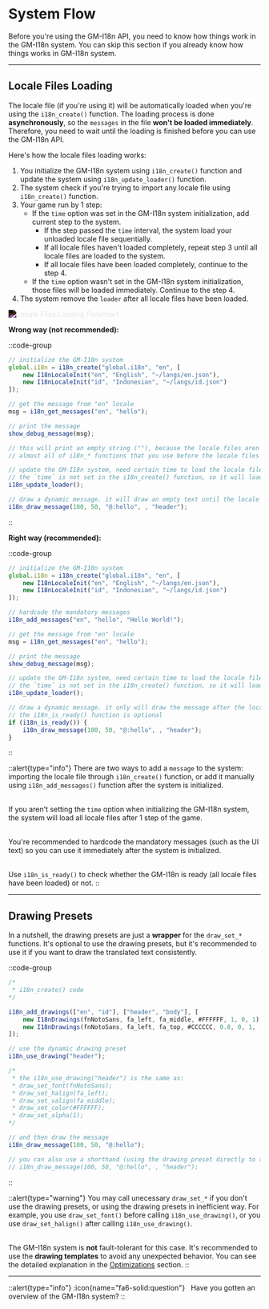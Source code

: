 # System Flow

Before you're using the GM-I18n API, you need to know how things work in the GM-I18n system. You can skip this section if you already know how things works in GM-I18n system.

---

## Locale Files Loading

The locale file (if you're using it) will be automatically loaded when you're using the `i18n_create()` function. The loading process is done **asynchronously**, so the `messages` in the file **won't be loaded immediately**. Therefore, you need to wait until the loading is finished before you can use the GM-I18n API. 

Here's how the locale files loading works:

1. You initialize the GM-I18n system using `i18n_create()` function and update the system using `i18n_update_loader()` function.
2. The system check if you're trying to import any locale file using `i18n_create()` function.
3. Your game run by 1 step:
    - If the `time` option was set in the GM-I18n system initialization, add current step to the system. 
        - If the step passed the `time` interval, the system load your unloaded locale file sequentially.
        - If all locale files haven't loaded completely, repeat step 3 until all locale files are loaded to the system.
        - If all locale files have been loaded completely, continue to the step 4.
    - If the `time` option wasn't set in the GM-I18n system initialization, those files will be loaded immediately. Continue to the step 4.
4. The system remove the `loader` after all locale files have been loaded.

<img src="/img/concept-2.webp" alt="Locale Files Loading Flowchart" loading="lazy" class="max-w-100 h-auto" style="filter: invert(100%);" />

**Wrong way (not recommended):**

::code-group
```js [Create Event]
// initialize the GM-I18n system
global.i18n = i18n_create("global.i18n", "en", [
    new I18nLocaleInit("en", "English", "~/langs/en.json"),
    new I18nLocaleInit("id", "Indonesian", "~/langs/id.json")
]);

// get the message from "en" locale
msg = i18n_get_messages("en", "hello");

// print the message
show_debug_message(msg);    

// this will print an empty string (""), because the locale files aren't loaded immediately after the system is initialized. it will load the locale files after 1 step of the game.
// almost all of i18n_* functions that you use before the locale files are loaded won't work properly, whether it's on the objI18n object or other object.
```

```js [Step Event]
// update the GM-I18n system, need certain time to load the locale files
// the `time` is not set in the i18n_create() function, so it will load the locale files immediately after 1 step of this object
i18n_update_loader();
```

```js [Draw Event]
// draw a dynamic message. it will draw an empty text until the locale files are loaded (that contain the "hello" key message)
i18n_draw_message(100, 50, "@:hello", , "header");
```
::

**Right way (recommended):**

::code-group
```js [Create Event]
// initialize the GM-I18n system
global.i18n = i18n_create("global.i18n", "en", [
    new I18nLocaleInit("en", "English", "~/langs/en.json"),
    new I18nLocaleInit("id", "Indonesian", "~/langs/id.json")
]);

// hardcode the mandatory messages
i18n_add_messages("en", "hello", "Hello World!");

// get the message from "en" locale
msg = i18n_get_messages("en", "hello");

// print the message
show_debug_message(msg);   
```

```js [Step Event]
// update the GM-I18n system, need certain time to load the locale files
// the `time` is not set in the i18n_create() function, so it will load the locale files immediately after 1 step of this object
i18n_update_loader(); 
```

```js [Draw Event]
// draw a dynamic message. it only will draw the message after the locale files are loaded
// the i18n_is_ready() function is optional 
if (i18n_is_ready()) {
    i18n_draw_message(100, 50, "@:hello", , "header");
}
```
::


::alert{type="info"}
There are two ways to add a `message` to the system: importing the locale file through `i18n_create()` function, or add it manually using `i18n_add_messages()` function after the system is initialized. <br> <br> 

If you aren't setting the `time` option when initializing the GM-I18n system, the system will load all locale files after 1 step of the game. <br> <br>

You're recommended to hardcode the mandatory messages (such as the UI text) so you can use it immediately after the system is initialized. <br> <br>

Use `i18n_is_ready()` to check whether the GM-I18n is ready (all locale files have been loaded) or not.
::

---

## Drawing Presets

In a nutshell, the drawing presets are just a **wrapper** for the `draw_set_*` functions. It's optional to use the drawing presets, but it's recommended to use it if you want to draw the translated text consistently.

::code-group
```js [Create Event]
/*
 * i18n_create() code
*/

i18n_add_drawings(["en", "id"], ["header", "body"], [
    new I18nDrawings(fnNotoSans, fa_left, fa_middle, #FFFFFF, 1, 0, 1),             // header
    new I18nDrawings(fnNotoSans, fa_left, fa_top, #CCCCCC, 0.8, 0, 1, -1, 700)      // body
]);
```

```js [Draw Event]
// use the dynamic drawing preset
i18n_use_drawing("header");

/* 
 * the i18n_use_drawing("header") is the same as:
 * draw_set_font(fnNotoSans);
 * draw_set_halign(fa_left);
 * draw_set_valign(fa_middle);
 * draw_set_color(#FFFFFF);
 * draw_set_alpha(1);
*/

// and then draw the message
i18n_draw_message(100, 50, "@:hello");

// you can also use a shorthand (using the drawing preset directly to the i18n_draw_message())
// i18n_draw_message(100, 50, "@:hello", , "header");
```
::

::alert{type="warning"}
You may call unecessary `draw_set_*` if you don't use the drawing presets, or using the drawing presets in inefficient way. For example, you use `draw_set_font()` before calling `i18n_use_drawing()`, or you use `draw_set_halign()` after calling `i18n_use_drawing()`. <br> <br>

The GM-I18n system is **not** fault-tolerant for this case. It's recommended to use the **drawing templates** to avoid any unexpected behavior. You can see the detailed explanation in the [Optimizations](/v0/advanced/optimizations#drawing-templates) section.
::

---

::alert{type="info"}
:icon{name="fa6-solid:question"} &nbsp; Have you gotten an overview of the GM-I18n system?
::
